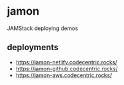 # jamon
JAMStack deploying demos

## deployments
 * https://jamon-netlify.codecentric.rocks/
 * https://jamon-github.codecentric.rocks/
 * https://jamon-aws.codecentric.rocks/
